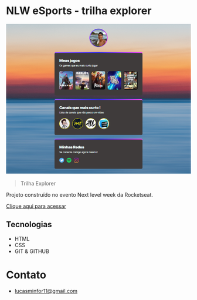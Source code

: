 # NLW eSports - trilha explorer


![preview](./.github/preview.png)

> Trilha Explorer

Projeto construído no evento Next level week da Rocketseat.

[Clique aqui para acessar](https://lucsmanoel.github.io/NLW-Esportes/
) 
## Tecnologias 
- HTML
- CSS
- GIT & GITHUB

# Contato

- lucasminfor11@gmail.com